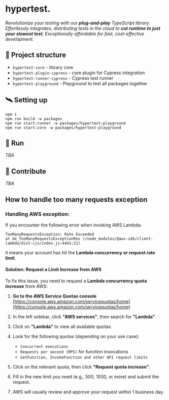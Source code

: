 # hypertest.

_Revolutionize your testing with our **plug-and-play** TypeScript library. Effortlessly integrates, distributing tests in the cloud to **cut runtime to just your slowest test**. Exceptionally affordable for fast, cost-effective development._

## :scroll: Project structure

- `hypertest-core` - library core
- `hypertest-plugin-cypress` - core plugin for Cypress integration
- `hypertest-runner-cypress` - Cypress test runner
- `hypertest-playground` - Playground to test all packages together

## :artificial_satellite: Setting up

```
npm i
npm run build -w packages
npm run start:runner -w packages/hypertest-playground
npm run start:core -w packages/hypertest-playground
```

## :test_tube: Run

_TBA_

## :handshake: Contribute

_TBA_

## How to handle too many requests exception

### Handling AWS exception:
If you encounter the following error when invoking AWS Lambda:
```
TooManyRequestsException: Rate Exceeded
at de_TooManyRequestsExceptionRes (/node_modules/@aws-sdk/client-lambda/dist-cjs/index.js:4441:21)
```
it means your account has hit the **Lambda concurrency or request rate limit**.

#### Solution: Request a Limit Increase from AWS

To fix this issue, you need to request a **Lambda concurrency quota increase** from AWS:

1. **Go to the AWS Service Quotas console**
   [https://console.aws.amazon.com/servicequotas/home](https://console.aws.amazon.com/servicequotas/home)

2. In the left sidebar, click **"AWS services"**, then search for **"Lambda"**.

3. Click on **"Lambda"** to view all available quotas.

4. Look for the following quotas (depending on your use case):
   - `Concurrent executions`
   - `Requests per second (RPS)` for function invocations
   - `GetFunction, InvokeFunction and other API request limits`

5. Click on the relevant quota, then click **"Request quota increase"**.

6. Fill in the new limit you need (e.g., 500, 1000, or more) and submit the request.

7. AWS will usually review and approve your request within 1 business day.
